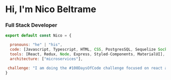 # Hi, I'm Nico Beltrame



### Full Stack Developer



```javascript
export default const Nico = {

  pronouns: "he" | "his",
  code: [Javascript, Typescript, HTML, CSS, PostgresSQL, Sequelize Socket.io],
  tools: [React, Redux, Node, Express, Styled-Components, MaterialUI],
  architecture: ["microservices"],

 challenge: "I am doing the #100DaysOfCode challenge focused on react and typescript"
}
```



[^LinkedIn]: https://www.linkedin.com/in/nicolas-beltrame-25886221b
[^Mail]: nicoolasbeltrame@gmail.com

